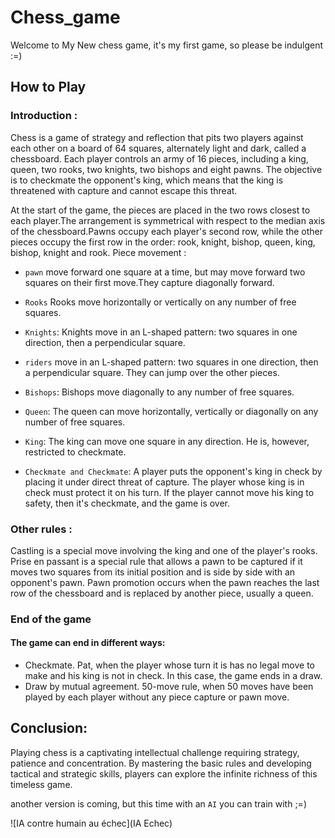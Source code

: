 # Chess_game
Welcome to My New chess game, it's my first game, so please be indulgent :=)

## How to Play

### Introduction :
Chess is a game of strategy and reflection that pits two players against each other on a board of 64 squares, alternately light and dark, called a chessboard. Each player controls an army of 16 pieces, including a king, queen, two rooks, two knights, two bishops and eight pawns. The objective is to checkmate the opponent's king, which means that the king is threatened with capture and cannot escape this threat.

At the start of the game, the pieces are placed in the two rows closest to each player.The arrangement is symmetrical with respect to the median axis of the chessboard.Pawns occupy each player's second row, while the other pieces occupy the first row in the order: rook, knight, bishop, queen, king, bishop, knight and rook.
Piece movement :
- `pawn` move forward one square at a time, but may move forward two squares on their first move.They capture diagonally forward.
- `Rooks` Rooks move horizontally or vertically on any number of free squares.
- `Knights`: Knights move in an L-shaped pattern: two squares in one direction, then a perpendicular square.
- `riders`  move in an L-shaped pattern: two squares in one direction, then a perpendicular square. They can jump over the other pieces.
- `Bishops`: Bishops move diagonally to any number of free squares.
- `Queen`: The queen can move horizontally, vertically or diagonally on any number of free squares.
- `King`: The king can move one square in any direction. He is, however, restricted to checkmate.

- `Checkmate and Checkmate`:
A player puts the opponent's king in check by placing it under direct threat of capture. The player whose king is in check must protect it on his turn. If the player cannot move his king to safety, then it's checkmate, and the game is over.

### Other rules :
Castling is a special move involving the king and one of the player's rooks.
Prise en passant is a special rule that allows a pawn to be captured if it moves two squares from its initial position and is side by side with an opponent's pawn.
Pawn promotion occurs when the pawn reaches the last row of the chessboard and is replaced by another piece, usually a queen.

### End of the game 
#### The game can end in different ways:
- Checkmate.
Pat, when the player whose turn it is has no legal move to make and his king is not in check. In this case, the game ends in a draw.
- Draw by mutual agreement.
50-move rule, when 50 moves have been played by each player without any piece capture or pawn move.



## Conclusion:
Playing chess is a captivating intellectual challenge requiring strategy, patience and concentration. By mastering the basic rules and developing tactical and strategic skills, players can explore the infinite richness of this timeless game.



another version is coming, but this time with an `AI` you can train with ;=)

![IA contre humain au échec](IA Echec)

